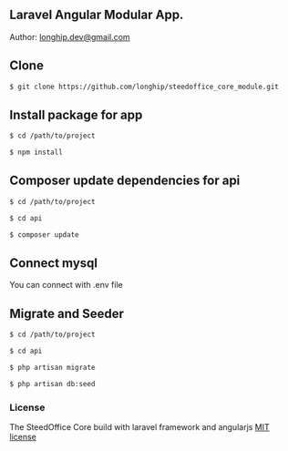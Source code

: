 ## Laravel Angular Modular App.

Author: longhip.dev@gmail.com

## Clone

```sh
$ git clone https://github.com/longhip/steedoffice_core_module.git
```
## Install package for app

```sh
$ cd /path/to/project
```
```sh
$ npm install
```

## Composer update dependencies for api

```sh
$ cd /path/to/project
```
```sh
$ cd api
```
```sh
$ composer update
```

## Connect mysql
You can connect with .env file

## Migrate and Seeder

```sh
$ cd /path/to/project
```
```sh
$ cd api
```
```sh
$ php artisan migrate
```
```sh
$ php artisan db:seed
```
### License

The SteedOffice Core build with laravel framework and angularjs [MIT license](http://opensource.org/licenses/MIT)
